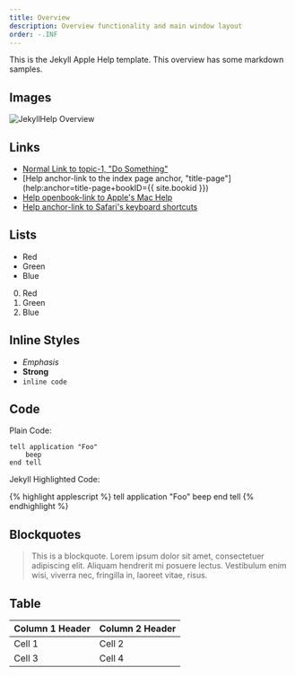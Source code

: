 ```yaml
---
title: Overview
description: Overview functionality and main window layout
order: -.INF
---
```


This is the Jekyll Apple Help template. This overview has some markdown samples.

## Images

![JekyllHelp Overview](overview.png)

## Links

- [Normal Link to topic-1, "Do Something"](topic-1.html)
- [Help anchor-link to the index page anchor, "title-page"](help:anchor=title-page+bookID={{ site.bookid }})
- [Help openbook-link to Apple's Mac Help](help:openbook=com.apple.machelp)
- <!-- Note use of + for space. Alternatively use %20 -->
  [Help anchor-link to Safari's keyboard shortcuts](help:anchor=cpsh003+bookID=com.apple.safari.help)

## Lists

* Red
* Green
* Blue

0. Red
0. Green
0. Blue

## Inline Styles

- *Emphasis*
- **Strong**
- `inline code`

## Code

Plain Code:

    tell application "Foo"
        beep
    end tell

Jekyll Highlighted Code:

{% highlight applescript %}
tell application "Foo"
    beep
end tell
{% endhighlight %}

## Blockquotes

> This is a blockquote. Lorem ipsum dolor sit amet,
> consectetuer adipiscing elit. Aliquam hendrerit mi posuere lectus.
> Vestibulum enim wisi, viverra nec, fringilla in, laoreet vitae, risus.

## Table

Column 1 Header | Column 2 Header
:--- | :---
Cell 1 | Cell 2
Cell 3 | Cell 4

